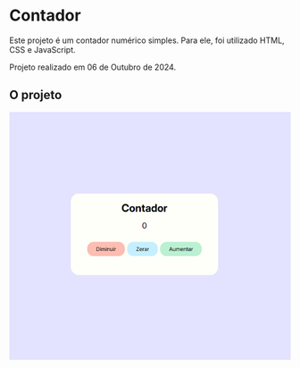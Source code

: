 # Contador

Este projeto é um contador numérico simples. Para ele, foi utilizado HTML, CSS e JavaScript.

Projeto realizado em 06 de Outubro de 2024.

## O projeto

<img src="/assets/img.png" />
